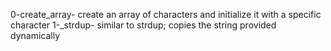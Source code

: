 0-create_array- create an array of characters and initialize it with a specific character
1-_strdup- similar to strdup; copies the string provided dynamically

